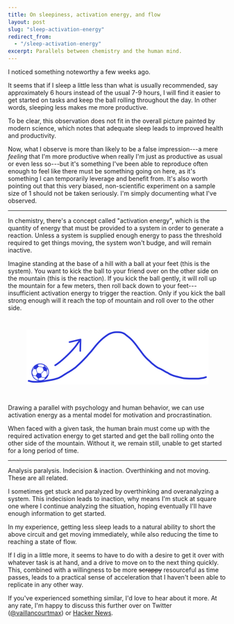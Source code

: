 ```yaml
---
title: On sleepiness, activation energy, and flow
layout: post
slug: "sleep-activation-energy"
redirect_from:
  - "/sleep-activation-energy"
excerpt: Parallels between chemistry and the human mind.
---
```


I noticed something noteworthy a few weeks ago.

It seems that if I sleep a little less than what is usually recommended, say approximately 6 hours instead of the usual 7-9 hours, I will find it easier to get started on tasks and keep the ball rolling throughout the day. In other words, sleeping less makes me more productive.

To be clear, this observation does not fit in the overall picture painted by modern science, which notes that adequate sleep leads to improved health and productivity.

Now, what I observe is more than likely to be a false impression---a mere _feeling_ that I'm more productive when really I'm just as productive as usual or even less so---but it's something I've been able to reproduce often enough to feel like there must be something going on here, as it's something I can temporarily leverage and benefit from. It's also worth pointing out that this very biased, non-scientific experiment on a sample size of 1 should not be taken seriously. I'm simply documenting what I've observed.

* * *

In chemistry, there's a concept called "activation energy", which is the quantity of energy that must be provided to a system in order to generate a reaction. Unless a system is supplied enough energy to pass the threshold required to get things moving, the system won't budge, and will remain inactive.

Imagine standing at the base of a hill with a ball at your feet (this is the system). You want to kick the ball to your friend over on the other side on the mountain (this is the reaction). If you kick the ball gently, it will roll up the mountain for a few meters, then roll back down to your feet---insufficient activation energy to trigger the reaction. Only if you kick the ball strong enough will it reach the top of mountain and roll over to the other side.

<div style="max-width: 30em; margin: 3em auto;">

<img src="/assets/energy.svg"/>

</div>

Drawing a parallel with psychology and human behavior, we can use activation energy as a mental model for motivation and procrastination.

When faced with a given task, the human brain must come up with the required activation energy to get started and get the ball rolling onto the other side of the mountain. Without it, we remain still, unable to get started for a long period of time.

* * *

Analysis paralysis. Indecision & inaction. Overthinking and not moving. These are all related.

I sometimes get stuck and paralyzed by overthinking and overanalyzing a system. This indecision leads to inaction, why means I'm stuck at square one where I continue analyzing the situation, hoping eventually I'll have enough information to get started.

In my experience, getting less sleep leads to a natural ability to short the above circuit and get moving immediately, while also reducing the time to reaching a state of flow.

If I dig in a little more, it seems to have to do with a desire to get it over with whatever task is at hand, and a drive to move on to the next thing quickly. This, combined with a willingness to be more ~~scrappy~~ resourceful as time passes, leads to a practical sense of acceleration that I haven't been able to replicate in any other way.

If you've experienced something similar, I'd love to hear about it more. At any rate, I'm happy to discuss this further over on Twitter ([@vaillancourtmax](https://twitter.com/vaillancourtmax)) or [Hacker News](https://news.ycombinator.com/item?id=21121359).
